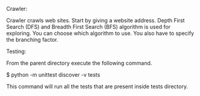 Crawler:

Crawler crawls web sites. Start by giving a website address. Depth First Search (DFS) and Breadth First Search (BFS) algorithm is used for exploring. You can choose which algorithm to use. You also have to specify the branching factor.

Testing:

From the parent directory execute the following command.

$ python -m unittest discover -v tests

This command will run all the tests that are present inside tests directory.